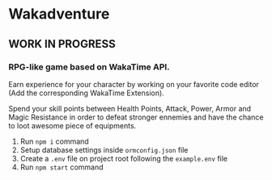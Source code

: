 # Wakadventure

## WORK IN PROGRESS

### RPG-like game based on WakaTime API.

Earn experience for your character by working on your favorite code editor (Add the corresponding WakaTime Extension).

Spend your skill points between Health Points, Attack, Power, Armor and Magic Resistance in order to defeat stronger ennemies and have the chance to loot awesome piece of equipments.

1. Run `npm i` command
2. Setup database settings inside `ormconfig.json` file
3. Create a `.env` file on project root following the `example.env` file
3. Run `npm start` command
